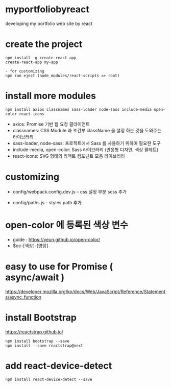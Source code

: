 # myportfoliobyreact
developing my portfolio web site by react


# create the project
````
npm install -g create-react-app
create-react-app my-app

- for customizing
npm run eject (node_modules/react-scripts => root) 
````

# install more modules
````
npm install axios classnames sass-loader node-sass include-media open-color react-icons

````
- axios: Promise 기반 웹 요청 클라이언트
- classnames: CSS Module 과 조건부 className 을 설정 하는 것을 도와주는 라이브러리
- sass-loader, node-sass: 프로젝트에서 Sass 를 사용하기 위하여 필요한 도구
- include-media, open-color: Sass 라이브러리 (반응형 디자인, 색상 팔레트)
- react-icons: SVG 형태의 리액트 컴포넌트 모음 라이브러리

# customizing

- config/webpack.config.dev.js – css 설정 부분 scss 추가

- config/paths.js - styles path 추가 

# open-color 에 등록된 색상 변수
- guide : https://yeun.github.io/open-color/
- $oc-[색상]-[명암]


# easy to use for Promise ( async/await )
https://developer.mozilla.org/ko/docs/Web/JavaScript/Reference/Statements/async_function


# install Bootstrap
https://reactstrap.github.io/

```
npm install bootstrap --save
npm install --save reactstrap@next 
```

# add react-device-detect
````
npm install react-device-detect --save
````

 
